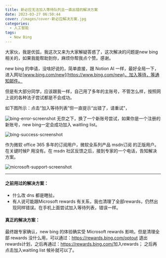 ```yaml
---
title: 新必应无法加入等待队列且一直出错的解决方案
date: 2023-03-27 06:50:44
cover: /images/cover-新必应解决方案.jpg
categories:
  - 人工智能
tags:
  - New Bing
---
```

大家伙，我是优弧，我这次又来为大家解疑答惑了，这次解决的问题是new bing 相关的，如果我能帮助到你，麻烦你帮我点个赞。感谢。

new bing 的申请，没啥好说的，简单直接，跟 Notion AI 一样，最好全局一下，进入网址[www.bing.com/new](https://www.bing.com/new)，加入等待，等通知邮件。

但是有大部分同学，应该跟我一样，自己用了多年的主账号，不管怎么样，按照网上说的各种法子尝试都是不会成功。

如下图所示：点击“加入等待列表”但一直提示“出错了，请重试”，


![bing-error-screenshot](https://images.unsplash.com/photo-1563986768609-322da13575f3?ixlib=rb-4.0.3&auto=format&fit=crop&w=1280&q=80)
无奈之下，换了一个新账号尝试，如果你是一个注册的新账号，new bing一定会成功加入 waitling list。

![bing-success-screenshot](https://images.unsplash.com/photo-1551288049-bebda4e38f71?ixlib=rb-4.0.3&auto=format&fit=crop&w=1280&q=80)

作为微软 office 365 多年的订阅用户，微软全系列产品 msdn订阅 的正版用户。在关键时候P 用没有。在 msdn 社区反馈之后，接到专家的一个电话，告知解决方案。

![microsoft-support-screenshot](https://images.unsplash.com/photo-1507003211169-0a1dd7228f2d?ixlib=rb-4.0.3&auto=format&fit=crop&w=1280&q=80)

---
#### 之前用过的解决方案：
- 什么改 dns 都是瞎扯。
- 有人说可能跟Microsoft rewards 有关系，我也清理了全部rewards，仍然出现同样错误。在手机上面尝试加入等待列表，错误一样。


#### 真正的解决方案：

最终跟专家确认，new bing 的体验确实受 Microsoft rewards 影响，但是清理全部 rewards 没什么用，可以通过：<https://rewards.bing.com/optout> 退出rewards计划，之后再通过：<https://rewards.bing.com/>加入rewards； 之后再点击加入waitling list 候补就可以了。





